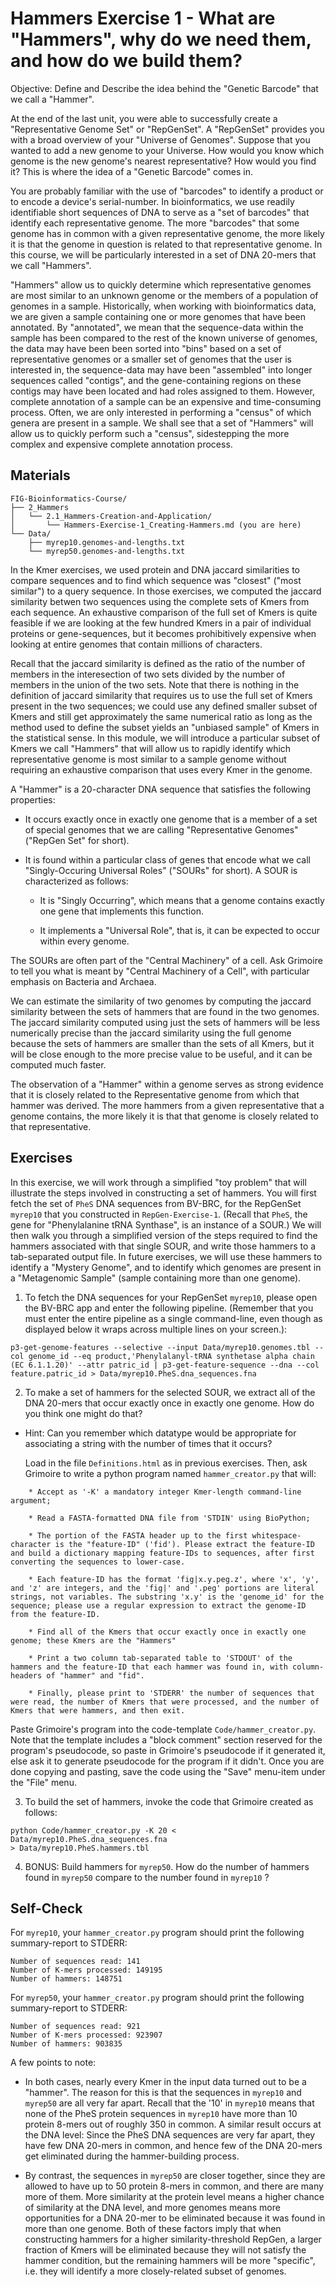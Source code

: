 # Hammers Exercise 1 - What are "Hammers", why do we need them, and how do we build them?

Objective: Define and Describe the idea behind the "Genetic Barcode" that we call a "Hammer".

At the end of the last unit, you were able to successfully create a "Representative Genome Set" or "RepGenSet". A "RepGenSet" provides you with a broad overview of your "Universe of Genomes". Suppose that you wanted to add a new genome to your Universe. How would you know which genome is the new genome's nearest representative? How would you find it? This is where the idea of a "Genetic Barcode" comes in. 

You are probably familiar with the use of "barcodes" to identify a product or to encode a device's serial-number. In bioinformatics, we use readily identifiable short sequences of DNA to serve as a "set of barcodes" that identify each representative genome. The more "barcodes" that some genome has in common with a given representative genome, the more likely it is that the genome in question is related to that representative genome. In this course, we will be particularly interested in a set of DNA 20-mers that we call "Hammers".

"Hammers" allow us to quickly determine which representative genomes are most similar to an unknown genome or the members of a population of genomes in a sample. Historically, when working with bioinformatics data, we are given a sample containing one or more genomes that have been annotated. By "annotated", we mean that the sequence-data within the sample has been compared to the rest of the known universe of genomes, the data may have been been sorted into "bins" based on a set of representative genomes or a smaller set of genomes that the user is interested in, the sequence-data may have been "assembled" into longer sequences called "contigs", and the gene-containing regions on these contigs may have been located and had roles assigned to them. However, complete annotation of a sample can be an expensive and time-consuming process. Often, we are only interested in performing a "census" of which genera are present in a sample. We shall see that a set of "Hammers" will allow us to quickly perform such a "census", sidestepping the more complex and expensive complete annotation process.

## Materials

```
FIG-Bioinformatics-Course/
├── 2_Hammers
│   └── 2.1_Hammers-Creation-and-Application/
│       └── Hammers-Exercise-1_Creating-Hammers.md (you are here)
└── Data/
    ├── myrep10.genomes-and-lengths.txt
    └── myrep50.genomes-and-lengths.txt
```

In the Kmer exercises, we used protein and DNA jaccard similarities to compare sequences
and to find which sequence was "closest" ("most similar") to a query sequence.
In those exercises, we computed the jaccard similarity betwen two sequences using the complete sets of Kmers from each sequence. An exhaustive comparison of the full set of Kmers is quite feasible if we are looking at the few hundred Kmers in a pair of individual proteins or gene-sequences, but it becomes prohibitively expensive when looking at entire genomes that contain millions of characters.

Recall that the jaccard similarity is defined as the ratio of the number of members in the interesection of two sets divided by the number of members in the union of the two sets. 
Note that there is nothing in the definition of jaccard similarity that requires us to use the full set of Kmers present in the two sequences; we could use any defined smaller subset of Kmers and still get approximately the same numerical ratio as long as the method used to define the subset yields an "unbiased sample" of Kmers in the statistical sense. In this module,
we will introduce a particular subset of Kmers we call "Hammers" that will allow us to rapidly identify which representative genome is most similar to a sample genome without requiring an exhaustive comparison that uses every Kmer in the genome.

A "Hammer" is a 20-character DNA sequence that satisfies the following properties:

* It occurs exactly once in exactly one genome that is a member of a set of special genomes that we are calling "Representative Genomes" ("RepGen Set" for short).

* It is found within a particular class of genes that encode what we call "Singly-Occuring Universal Roles" ("SOURs" for short). A SOUR is characterized as follows:

    *  It is "Singly Occurring", which means that a genome contains exactly one gene that implements this function.

    * It implements a "Universal Role", that is, it can be expected to occur within every genome.

The SOURs are often part of the "Central Machinery" of a cell. Ask Grimoire to tell you what is meant by "Central Machinery of a Cell", with particular emphasis on Bacteria and Archaea.

We can estimate the similarity of two genomes by computing the jaccard similarity between the sets of hammers that are found in the two genomes. The jaccard similarity computed using just the sets of hammers will be less numerically precise than the jaccard similarity using the full genome because the sets of hammers are smaller than the sets of all Kmers, but it will be close enough to the more precise value to be useful, and it can be computed much faster.

The observation of a "Hammer" within a genome serves as strong evidence that it is closely related to the Representative genome from which that hammer was derived. The more hammers from a given representative that a genome contains, the more likely it is that that genome is closely related to that representative.

## Exercises

In this exercise, we will work through a simplified "toy problem" that will illustrate the steps involved in constructing a set of hammers.
You will first fetch the set of `PheS` DNA sequences from BV-BRC, for the RepGenSet `myrep10` that you constructed in `RepGen-Exercise-1`. (Recall that `PheS`, the gene for "Phenylalanine tRNA Synthase", is an instance of a SOUR.)
We will then walk you through a simplified version of the steps required to find the hammers associated with that single SOUR, and write those hammers to a tab-separated output file.
In future exercises, we will use these hammers to identify a "Mystery Genome",
and to identify which genomes are present in a "Metagenomic Sample" (sample containing more than one genome).

1. To fetch the DNA sequences for your RepGenSet `myrep10`, please open the BV-BRC app and enter the following pipeline. (Remember that you must enter the entire pipeline as a single command-line, even though as displayed below it wraps across multiple lines on your screen.):

```
p3-get-genome-features --selective --input Data/myrep10.genomes.tbl --col genome_id --eq product,'Phenylalanyl-tRNA synthetase alpha chain (EC 6.1.1.20)' --attr patric_id | p3-get-feature-sequence --dna --col feature.patric_id > Data/myrep10.PheS.dna_sequences.fna
```
2. To make a set of hammers for the selected SOUR, we extract all of the DNA 20-mers that occur exactly once in exactly one genome. How do you think one might do that?
* Hint: Can you remember which datatype would be appropriate for associating a string with the number of times that it occurs?

    Load in the file `Definitions.html` as in previous exercises. Then, ask Grimoire to write a python program named `hammer_creator.py` that will:

```
    * Accept as '-K' a mandatory integer Kmer-length command-line argument;
        
    * Read a FASTA-formatted DNA file from 'STDIN' using BioPython;
    
    * The portion of the FASTA header up to the first whitespace-character is the "feature-ID" ('fid'). Please extract the feature-ID and build a dictionary mapping feature-IDs to sequences, after first converting the sequences to lower-case.

    * Each feature-ID has the format 'fig|x.y.peg.z', where 'x', 'y', and 'z' are integers, and the 'fig|' and '.peg' portions are literal strings, not variables. The substring 'x.y' is the 'genome_id' for the sequence; please use a regular expression to extract the genome-ID from the feature-ID. 
    
    * Find all of the Kmers that occur exactly once in exactly one genome; these Kmers are the "Hammers"

    * Print a two column tab-separated table to 'STDOUT' of the hammers and the feature-ID that each hammer was found in, with column-headers of "hammer" and "fid".

    * Finally, please print to 'STDERR' the number of sequences that were read, the number of Kmers that were processed, and the number of Kmers that were hammers, and then exit.
```

Paste Grimoire's program into the code-template `Code/hammer_creator.py`.
Note that the template includes a "block comment" section reserved for the program's pseudocode, so paste in Grimoire's pseudocode if it generated it, else ask it to generate pseudocode for the program if it didn't. Once you are done copying and pasting, save the code using the "Save" menu-item under the "File" menu.

3. To build the set of hammers, invoke the code that Grimoire created as follows:

```
python Code/hammer_creator.py -K 20 < Data/myrep10.PheS.dna_sequences.fna
> Data/myrep10.PheS.hammers.tbl
```

4. BONUS: Build hammers for `myrep50`.
How do the number of hammers found in `myrep50` compare to the number found in `myrep10` ?

## Self-Check

For `myrep10`, your `hammer_creator.py` program should print the following summary-report to STDERR:

```
Number of sequences read: 141
Number of K-mers processed: 149195
Number of hammers: 148751
```

For `myrep50`, your `hammer_creator.py` program should print the following summary-report to STDERR:

```
Number of sequences read: 921
Number of K-mers processed: 923907
Number of hammers: 903835
```

A few points to note:

* In both cases, nearly every Kmer in the input data turned out to be a "hammer".
The reason for this is that the sequences in `myrep10` and `myrep50`
are all very far apart. Recall that the '10' in `myrep10` means that
none of the PheS protein sequences in `myrep10` have more
than 10 protein 8-mers out of roughly 350 in common.
A similar result occurs at the DNA level: Since the PheS DNA sequences
are very far apart, they have few DNA 20-mers in common,
and hence few of the DNA 20-mers get eliminated during the hammer-building process.

* By contrast, the sequences in `myrep50` are closer together,
since they are allowed to have up to 50 protein 8-mers in common,
and there are many more of them. More similarity at the protein level
means a higher chance of similarity at the DNA level, and more genomes
means more opportunities for a DNA 20-mer to be eliminated
because it was found in more than one genome.
Both of these factors imply that when constructing hammers
for a higher similarity-threshold RepGen,
a larger fraction of Kmers will be eliminated because
they will not satisfy the hammer condition,
but the remaining hammers will be more "specific",
i.e. they will identify a more closely-related subset of genomes.

